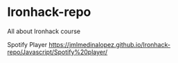 # Ironhack-repo
All about Ironhack course

Spotify Player
https://jmlmedinalopez.github.io/Ironhack-repo/Javascript/Spotify%20player/
